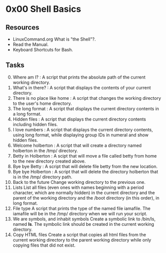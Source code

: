 # 0x00 Shell Basics
## Resources
* LinuxCommand.org What is "the Shell"?.
* Read the Manual.
* Keyboard Shortcuts for Bash.
## Tasks
0. Where am I? : A script that prints the absolute path of the current working directory.
1. What's in there? : A script that displays the contents of your current directory.
2. There is no place like home : A script that changes the working directory to the user's home directory.
3. The long format : A script that displays the current directory contents in a long format.
4. Hidden files : A script that displays the current directory contents including hidden files.
5. I love numbers : A script that displays the current directory contents, using long format, while displaying group IDs in numeral and show hidden files.
6. Welcome holberton : A script that will create a directory named holberton in the /tmp/ directory.
7. Betty in Holberton : A scipt that will move a file called betty from home to the new directory created above.
8. Bye bye Betty : A script that will delete file betty from the new location.
9. Bye bye Holberton : A script that will delete the directory holberton that is in the /tmp/ directory path.
10. Back to the future Change working directory to the previous one.
11. Lists List all files (even ones with names beginning with a period character, which are normally hidden) in the current directory and the parent of the working directory and the /boot directory (in this order), in long format.
12. File type A script that prints the type of the named file iamafile. The iamafile will be in the /tmp/ directory when we will run your script.
13. We are symbols, and inhabit symbols Create a symbolic link to /bin/ls, named __ls__. The symbolic link should be created in the current working directory.
14. Copy HTML files Create a script that copies all html files from the current working directory to the parent working directory while only copying files that did not exist.
